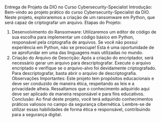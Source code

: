 Entrega de Projeto da DIO no Curso Cybersecurity-Specialist
Introdução:
Bem-vindo ao projeto prático do curso Cybersecurity-Specialist da DIO. Neste projeto, exploraremos a criação de um ransomware em Python, que será capaz de criptografar um arquivo.
Etapas do Projeto:
1. Desenvolvimento do Ransomware:
Utilizaremos um editor de código de sua escolha para implementar um código básico em Python, responsável pela criptografia de arquivos.
Se você não possui experiência em Python, não se preocupe! Esta é uma oportunidade de se aprofundar em uma das linguagens mais utilizadas no mundo.
2. Criação do Arquivo de Descrição:
Após a criação do encriptador, será necessário gerar um arquivo para descriptografar.
Execute o arquivo encriptado e verifique se o arquivo-alvo foi devidamente criptografado.
Para descriptografar, basta abrir o arquivo de descriptografia.
Observações Importantes:
Este projeto tem propósitos educacionais e deve ser conduzido de maneira ética, respeitando as leis e a privacidade alheia.
Ressaltamos que o conhecimento adquirido aqui deve ser aplicado de maneira responsável e para fins educativos.
Conclusão:
Ao final deste projeto, você terá adquirido conhecimentos práticos valiosos no campo da segurança cibernética. Lembre-se de utilizar essas habilidades de forma ética e responsável, contribuindo para a segurança digital.

